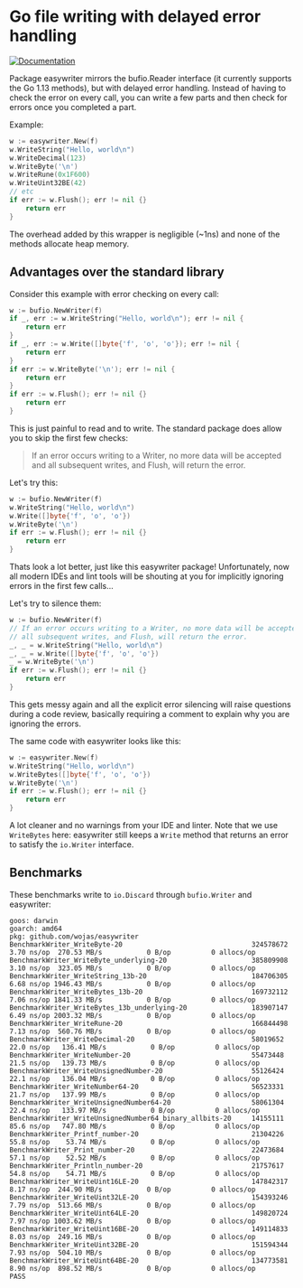 # Go file writing with delayed error handling

[![Documentation](https://godoc.org/github.com/wojas/easywriter?status.svg)](http://godoc.org/github.com/wojas/easywriter)

Package easywriter mirrors the bufio.Reader interface (it currently supports the Go 1.13 methods), but with delayed error handling. Instead of having to check the error on every call, you can write a few parts and then check for errors once you completed a part.

Example:

```go
w := easywriter.New(f)
w.WriteString("Hello, world\n")
w.WriteDecimal(123)
w.WriteByte('\n')
w.WriteRune(0x1F600)
w.WriteUint32BE(42)
// etc
if err := w.Flush(); err != nil {}
    return err
}
```

The overhead added by this wrapper is negligible (~1ns) and none of the methods allocate heap memory.


## Advantages over the standard library

Consider this example with error checking on every call:

```go
w := bufio.NewWriter(f)
if _, err := w.WriteString("Hello, world\n"); err != nil {
    return err
}
if _, err := w.Write([]byte{'f', 'o', 'o'}); err != nil {
    return err
}
if err := w.WriteByte('\n'); err != nil {
    return err
}
if err := w.Flush(); err != nil {}
    return err
}
```

This is just painful to read and to write. The standard package does allow you to skip
the first few checks:

> If an error occurs writing to a Writer, no more data will be accepted and all subsequent writes, and Flush, will return the error.

Let's try this:

```go
w := bufio.NewWriter(f)
w.WriteString("Hello, world\n")
w.Write([]byte{'f', 'o', 'o'})
w.WriteByte('\n')
if err := w.Flush(); err != nil {}
    return err
}
```

Thats look a lot better, just like this easywriter package! Unfortunately, now all modern IDEs and lint tools will be shouting at you for implicitly ignoring errors in the first few calls...

Let's try to silence them:

```go
w := bufio.NewWriter(f)
// If an error occurs writing to a Writer, no more data will be accepted and 
// all subsequent writes, and Flush, will return the error.
_, _ = w.WriteString("Hello, world\n")
_, _ = w.Write([]byte{'f', 'o', 'o'})
_ = w.WriteByte('\n')
if err := w.Flush(); err != nil {}
    return err
}
```

This gets messy again and all the explicit error silencing will raise questions during a code review, basically requiring a comment to explain why you are ignoring the errors.

The same code with easywriter looks like this:

```go
w := easywriter.New(f)
w.WriteString("Hello, world\n")
w.WriteBytes([]byte{'f', 'o', 'o'})
w.WriteByte('\n')
if err := w.Flush(); err != nil {}
    return err
}
```

A lot cleaner and no warnings from your IDE and linter. Note that we use `WriteBytes` here: easywriter still keeps a `Write` method that returns an error to satisfy the `io.Writer` interface.


## Benchmarks

These benchmarks write to `io.Discard` through `bufio.Writer` and easywriter:

```
goos: darwin
goarch: amd64
pkg: github.com/wojas/easywriter
BenchmarkWriter_WriteByte-20                               	324578672	         3.70 ns/op	 270.53 MB/s	       0 B/op	       0 allocs/op
BenchmarkWriter_WriteByte_underlying-20                    	385809908	         3.10 ns/op	 323.05 MB/s	       0 B/op	       0 allocs/op
BenchmarkWriter_WriteString_13b-20                         	184706305	         6.68 ns/op	1946.43 MB/s	       0 B/op	       0 allocs/op
BenchmarkWriter_WriteBytes_13b-20                          	169732112	         7.06 ns/op	1841.33 MB/s	       0 B/op	       0 allocs/op
BenchmarkWriter_WriteBytes_13b_underlying-20               	183907147	         6.49 ns/op	2003.32 MB/s	       0 B/op	       0 allocs/op
BenchmarkWriter_WriteRune-20                               	166844498	         7.13 ns/op	 560.76 MB/s	       0 B/op	       0 allocs/op
BenchmarkWriter_WriteDecimal-20                            	58019652	        22.0 ns/op	 136.41 MB/s	       0 B/op	       0 allocs/op
BenchmarkWriter_WriteNumber-20                             	55473448	        21.5 ns/op	 139.73 MB/s	       0 B/op	       0 allocs/op
BenchmarkWriter_WriteUnsignedNumber-20                     	55126424	        22.1 ns/op	 136.04 MB/s	       0 B/op	       0 allocs/op
BenchmarkWriter_WriteNumber64-20                           	56523331	        21.7 ns/op	 137.99 MB/s	       0 B/op	       0 allocs/op
BenchmarkWriter_WriteUnsignedNumber64-20                   	58061304	        22.4 ns/op	 133.97 MB/s	       0 B/op	       0 allocs/op
BenchmarkWriter_WriteUnsignedNumber64_binary_allbits-20    	14155111	        85.6 ns/op	 747.80 MB/s	       0 B/op	       0 allocs/op
BenchmarkWriter_Printf_number-20                           	21304226	        55.8 ns/op	  53.74 MB/s	       0 B/op	       0 allocs/op
BenchmarkWriter_Print_number-20                            	22473684	        57.1 ns/op	  52.52 MB/s	       0 B/op	       0 allocs/op
BenchmarkWriter_Println_number-20                          	21757617	        54.8 ns/op	  54.71 MB/s	       0 B/op	       0 allocs/op
BenchmarkWriter_WriteUint16LE-20                           	147842317	         8.17 ns/op	 244.90 MB/s	       0 B/op	       0 allocs/op
BenchmarkWriter_WriteUint32LE-20                           	154393246	         7.79 ns/op	 513.66 MB/s	       0 B/op	       0 allocs/op
BenchmarkWriter_WriteUint64LE-20                           	149820724	         7.97 ns/op	1003.62 MB/s	       0 B/op	       0 allocs/op
BenchmarkWriter_WriteUint16BE-20                           	149114833	         8.03 ns/op	 249.16 MB/s	       0 B/op	       0 allocs/op
BenchmarkWriter_WriteUint32BE-20                           	151594344	         7.93 ns/op	 504.10 MB/s	       0 B/op	       0 allocs/op
BenchmarkWriter_WriteUint64BE-20                           	134773581	         8.90 ns/op	 898.52 MB/s	       0 B/op	       0 allocs/op
PASS
```

